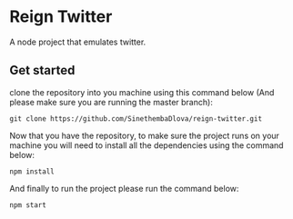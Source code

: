 # Reign Twitter

A node project that emulates twitter.

## Get started

clone the repository into you machine using this command below (And please make sure you are running the master branch):
```
git clone https://github.com/SinethembaDlova/reign-twitter.git
```

Now that you have the repository, to make sure the project runs on your machine you will need to install all the dependencies using the command below: 

```
npm install
```

And finally to run the project please run the command below:
```
npm start
```